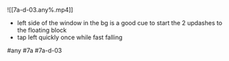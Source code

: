 

![[7a-d-03.any%.mp4]]

* left side of the window in the bg is a good cue to start the 2 updashes to the floating block
* tap left quickly once while fast falling

#any #7a #7a-d-03
